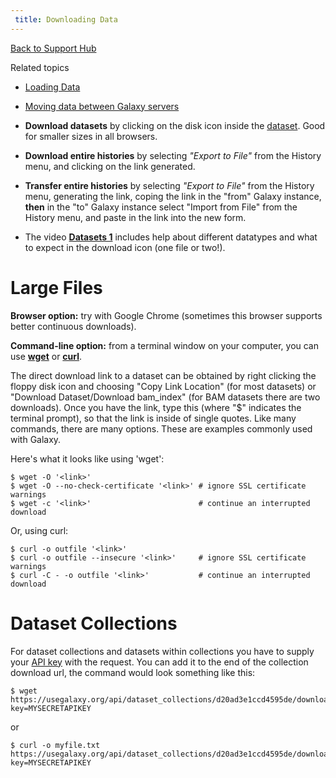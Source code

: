 ```yaml
---
 title: Downloading Data
---
```

[Back to Support Hub](/src/support/index.md)

Related topics
 * [Loading Data](/src/support/loading-data/index.md)
 * [Moving data between Galaxy servers](moving-data-between-galaxy-instances/)

* **Download datasets** by clicking on the disk icon inside the [dataset](/src/learn/managing-datasets/index.md). Good for smaller sizes in all browsers.
* **Download entire histories** by selecting _"Export to File"_ from the History menu, and clicking on the link generated.
* **Transfer entire histories** by selecting _"Export to File"_ from the History menu, generating the link, coping the link in the "from" Galaxy instance, **then** in the "to" Galaxy instance select "Import from File" from the History menu, and paste in the link into the new form.
* The video **[Datasets 1](http://vimeo.com/galaxyproject/datasets1)** includes help about different datatypes and what to expect in the download icon (one file or two!).

# Large Files

**Browser option:** try with Google Chrome (sometimes this browser supports better continuous downloads).

**Command-line option:** from a terminal window on your computer, you can use **[wget](https://www.gnu.org/software/wget/manual/html_node/Download-Options.html#Download-Options)** or **[curl](http://en.wikipedia.org/wiki/CURL)**.

The direct download link to a dataset can be obtained by right clicking the
floppy disk icon and choosing "Copy Link Location" (for most datasets) or
"Download Dataset/Download bam_index" (for BAM datasets there are two
downloads). Once you have the link, type this (where "$" indicates the terminal
prompt), so that the link is inside of single quotes. Like many commands, there
are many options. These are examples commonly used with Galaxy.

Here's what it looks like using 'wget':

```
$ wget -O '<link>'
$ wget -O --no-check-certificate '<link>' # ignore SSL certificate warnings
$ wget -c '<link>'                        # continue an interrupted download
```

Or, using curl:

```
$ curl -o outfile '<link>' 
$ curl -o outfile --insecure '<link>'     # ignore SSL certificate warnings
$ curl -C - -o outfile '<link>'           # continue an interrupted download
```

# Dataset Collections

For dataset collections and datasets within collections you have to supply your [API key](https://galaxyproject.org/develop/api/#enabling) with the request. You can add it to the end of the collection download url, the command would look something like this:

```
$ wget https://usegalaxy.org/api/dataset_collections/d20ad3e1ccd4595de/download?key=MYSECRETAPIKEY
```
or 
```
$ curl -o myfile.txt https://usegalaxy.org/api/dataset_collections/d20ad3e1ccd4595de/download?key=MYSECRETAPIKEY
```
